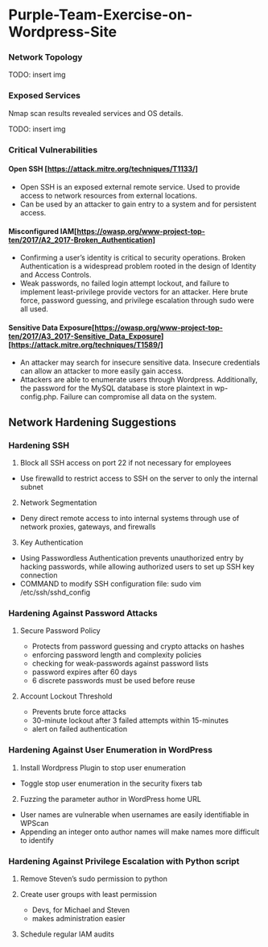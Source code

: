 # Purple-Team-Exercise-on-Wordpress-Site

### Network Topology

 TODO: insert img

### Exposed Services
  Nmap scan results revealed services and OS details.
 
TODO: insert img





### Critical Vulnerabilities

#### Open SSH [https://attack.mitre.org/techniques/T1133/]

- Open SSH is an exposed external remote service. Used to provide access to network resources from external locations.
- Can be used by an attacker to gain entry to a system and for persistent access.

#### Misconfigured IAM[https://owasp.org/www-project-top-ten/2017/A2_2017-Broken_Authentication]

- Confirming a user’s identity is critical to security operations. Broken Authentication is a widespread problem rooted in the design of Identity and Access Controls.
- Weak passwords, no failed login attempt lockout, and failure to implement least-privilege provide vectors for an attacker. Here brute force, password guessing, and privilege escalation through sudo were all used.

#### Sensitive Data Exposure[https://owasp.org/www-project-top-ten/2017/A3_2017-Sensitive_Data_Exposure][https://attack.mitre.org/techniques/T1589/]

- An attacker may search for insecure sensitive data. Insecure credentials can allow an attacker to more easily gain access.
- Attackers are able to enumerate users through Wordpress. Additionally, the password for the MySQL database is store plaintext in wp-config.php. Failure can compromise all data on the system.


## Network Hardening Suggestions

### Hardening SSH
 
1. Block all SSH access on port 22 if not necessary for employees
- Use firewalld to restrict access to SSH on the server to only the internal subnet

2. Network Segmentation
- Deny direct remote access to into internal systems through use of network proxies, gateways, and firewalls

3. Key Authentication
- Using Passwordless Authentication prevents unauthorized entry by hacking passwords, while allowing authorized users to set up SSH key connection
- COMMAND to modify SSH configuration file: sudo vim /etc/ssh/sshd_config

### Hardening Against Password Attacks

1. Secure Password Policy
   - Protects from password guessing and crypto attacks on hashes
   - enforcing password length and complexity policies
   - checking for weak-passwords against password lists
   - password expires after 60 days
   - 6 discrete passwords must be used before reuse

2. Account Lockout Threshold
   - Prevents brute force attacks
   - 30-minute lockout after 3 failed attempts within 15-minutes
   - alert on failed authentication

### Hardening Against User Enumeration in WordPress

1. Install Wordpress Plugin to stop user enumeration
  - Toggle stop user enumeration in the security fixers tab

2. Fuzzing the parameter author in WordPress home URL
  - User names are vulnerable when usernames are easily identifiable in WPScan
  - Appending an integer onto author names will make names more difficult to identify

### Hardening Against Privilege Escalation with Python script

1. Remove Steven’s sudo permission to python
 
2. Create user groups with least permission
   - Devs, for Michael and Steven
   - makes administration easier

3. Schedule regular IAM audits





